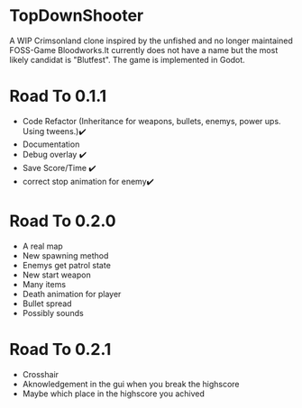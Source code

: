 # TopDownShooter
A WIP Crimsonland clone inspired by the unfished and no longer maintained FOSS-Game Bloodworks.It currently does not have a name but the most likely candidat is "Blutfest". The game is implemented in Godot.

# Road To 0.1.1
- Code Refactor (Inheritance for weapons, bullets, enemys, power ups. Using tweens.)✔️
- Documentation
- Debug overlay ✔️
- Save Score/Time ✔️
- correct stop animation for enemy✔️

# Road To 0.2.0
- A real map
- New spawning method
- Enemys get patrol state
- New start weapon
- Many items
- Death animation for player
- Bullet spread
- Possibly sounds

# Road To 0.2.1
- Crosshair
- Aknowledgement in the gui when you break the highscore
- Maybe which place in the highscore you achived
